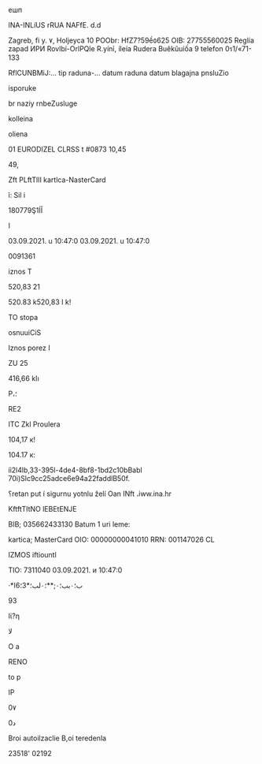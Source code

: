 ешп

INA-INLíUS rRUA  NAFfE. d.d

Zagreb,  fi y.  ٧,  Holjeyca  10
POObr:  HfZ7?59ề٥625
OIB:  27755560025
Reglía  zapad
ИРИ  Rovlbí-OrlPQle
R.yínỉ,  íleía  Rudera  Buêkũuiốa  9
telefon  0ร1/«71-133

RflCUNBMiJ:...
tip  raduna-...
datum  raduna
datum
blagajna
pnsluZio

isporuke

br  naziy  rnbeZusluge

kolleina

oliena

01  EURODIZEL  CLRSS  t  #0873
10,45

49,

Zft  PLftTlII
kartlca-NasterCard

ĩ: Sil i

180779Ş1İÎ

ا

03.09.2021.  u  10:47:0
03.09.2021.  u  10:47:0

0091361

iznos  T

520,83  21

520.83  kا
520,83  k!

TO  stopa

osnuuiCiS

Iznos  porez  ا

ZU  25

416,66  kاı

P،؛

RE2

ITC
Zkl
Proulera

104,17  к!

104.17  к:

íi2l4lb,33-395l-4de4-8bf8-1bd2c10bBabl
70i)Slc9cc25adce6e94a22faddlB50f.

؟retan  put  í  sigurnu  yotnlu  želí  Oan  INft
،iww.ina.hr

KftftTItNO  lEBEtENJE

BIB;  035662433130
Batum  1  uri leme:

kartica;  MasterCard
OIO:  00000000041010
RRN:  001147026  CL

IZMOS  iftiountl

TIO:  7311040
03.09.2021.  и  10:47:0

·*ب؛٠بب؛٠;**؛٠لب؛*3؛6ا

93

Ιί?η

لا

О  а

RENO

to  p

IP

0٧

0د

Broi  autoilzaclie
В,oi  teredenla

23518'
02192

